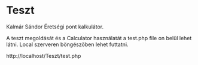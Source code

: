 # Teszt
Kalmár Sándor
Éretségi pont kalkulátor.

A teszt megoldását és a Calculator használatát a test.php file on belül lehet látni.
Local szerveren böngészőben lehet futtatni.

http://localhost/Teszt/test.php
